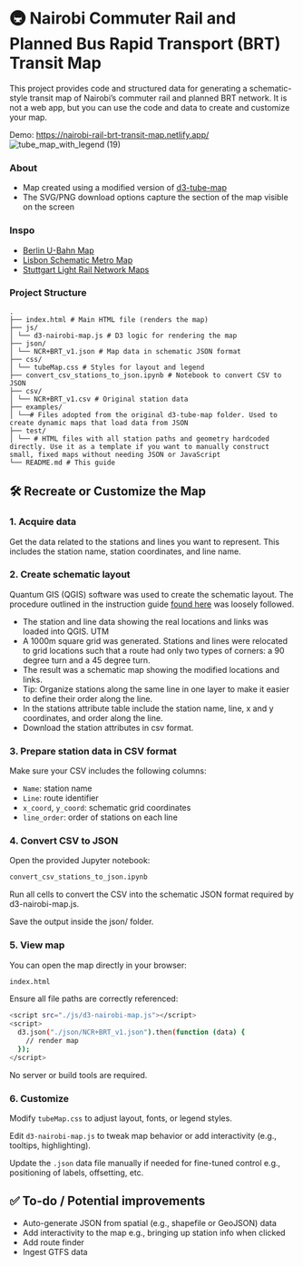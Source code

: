 # 🚇 Nairobi Commuter Rail and Planned Bus Rapid Transport (BRT) Transit Map
This project provides code and structured data for generating a schematic-style transit map of Nairobi’s commuter rail and planned BRT network. It is not a web app, but you can use the code and data to create and customize your map.

Demo:  https://nairobi-rail-brt-transit-map.netlify.app/
![tube_map_with_legend (19)](https://github.com/user-attachments/assets/88adb917-d8f4-4827-af80-cb8a1b9af1f5)

### About
+ Map created using a modified version of [d3-tube-map](https://github.com/johnwalley/d3-tube-map)
+ The SVG/PNG download options capture the section of the map visible on the screen 

### Inspo
+ [Berlin U-Bahn Map](https://github.com/skamsie/berlin-ubahn-map)
+ [Lisbon Schematic Metro Map](https://github.com/Joao-Pedrosa/GSDB)
+ [Stuttgart Light Rail Network Maps](https://github.com/ad-freiburg/loom)

### Project Structure
```
.
├── index.html # Main HTML file (renders the map)
├── js/
│ └── d3-nairobi-map.js # D3 logic for rendering the map
├── json/
│ └── NCR+BRT_v1.json # Map data in schematic JSON format
├── css/
│ └── tubeMap.css # Styles for layout and legend
├── convert_csv_stations_to_json.ipynb # Notebook to convert CSV to JSON
├── csv/
│ └── NCR+BRT_v1.csv # Original station data
├── examples/
│ └──# Files adopted from the original d3-tube-map folder. Used to create dynamic maps that load data from JSON
├── test/
│ └── # HTML files with all station paths and geometry hardcoded directly. Use it as a template if you want to manually construct small, fixed maps without needing JSON or JavaScript  
└── README.md # This guide
```
## 🛠️ Recreate or Customize the Map

### 1. Acquire data
Get the data related to the stations and lines you want to represent. This includes the station name, station coordinates, and line name. 

### 2. Create schematic layout
Quantum GIS (QGIS) software was used to create the schematic layout. The procedure outlined in the instruction guide [found here](https://dent.org.uk/materials-for-recreating-tube-map/) was loosely followed.
- The station and line data showing the real locations and links was loaded into QGIS. UTM
- A 1000m square grid was generated. Stations and lines were relocated to grid locations such that a route had only two types of corners: a 90 degree turn and a 45 degree turn.
- The result was a schematic map showing the modified locations and links.
- Tip: Organize stations along the same line in one layer to make it easier to define their order along the line.
- In the stations attribute table include the station name, line, x and y coordinates, and order along the line.
- Download the station attributes in csv format.

### 3. Prepare station data in CSV format
Make sure your CSV includes the following columns:
- `Name`: station name
- `Line`: route identifier
- `x_coord`, `y_coord`: schematic grid coordinates
- `line_order`: order of stations on each line

### 4. Convert CSV to JSON
Open the provided Jupyter notebook:
```bash
convert_csv_stations_to_json.ipynb
```
Run all cells to convert the CSV into the schematic JSON format required by d3-nairobi-map.js.

Save the output inside the json/ folder.

### 5. View map
You can open the map directly in your browser:
```bash
index.html
```
Ensure all file paths are correctly referenced:
```bash
<script src="./js/d3-nairobi-map.js"></script>
<script>
  d3.json("./json/NCR+BRT_v1.json").then(function (data) {
    // render map
  });
</script>
```
No server or build tools are required.

### 6. Customize
Modify `tubeMap.css` to adjust layout, fonts, or legend styles.

Edit `d3-nairobi-map.js` to tweak map behavior or add interactivity (e.g., tooltips, highlighting).

Update the `.json` data file manually if needed for fine-tuned control e.g., positioning of labels, offsetting, etc.

## ✅ To-do / Potential improvements
- Auto-generate JSON from spatial (e.g., shapefile or GeoJSON) data
- Add interactivity to the map e.g., bringing up station info when clicked
- Add route finder
- Ingest GTFS data
